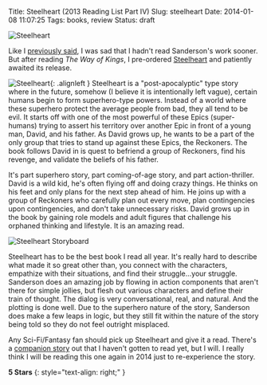 Title: Steelheart (2013 Reading List Part IV)
Slug: steelheart
Date: 2014-01-08 11:07:25
Tags: books, review
Status: draft

![Steelheart]({filename}../static/images/2014/steelheart-title.jpg "Steelheart")

Like I [previously said][partIII], I was sad that I hadn't read Sanderson's work sooner.  But after reading _The Way of Kings_, I pre-ordered [Steelheart][] and patiently awaited its release.  

![Steelheart]({filename}../static/images/2014/steelheart.jpg "Steelheart"){: .alignleft }
Steelheart is a "post-apocalyptic" type story where in the future, somehow (I believe it is intentionally left vague), certain humans begin to form superhero-type powers.  Instead of a world where these superhero protect the average people from bad, they all tend to be evil.  It starts off with one of the most powerful of these Epics (super-humans) trying to assert his territory over another Epic in front of a young man, David, and his father.  As David grows up, he wants to be a part of the only group that tries to stand up against these Epics, the Reckoners.  The book follows David in is quest to befriend a group of Reckoners, find his revenge, and validate the beliefs of his father.

It's part superhero story, part coming-of-age story, and part action-thriller.  David is a wild kid, he's often flying off and doing crazy things.  He thinks on his feet and only plans for the next step ahead of him.  He joins up with a group of Reckoners who carefully plan out every move, plan contingencies upon contingencies, and don't take unnecessary risks.  David grows up in the book by gaining role models and adult figures that challenge his orphaned thinking and lifestyle.  It is an amazing read.

![Steelheart Storyboard]({filename}../static/images/2014/steelheart-storyboard.jpg "Steelheart Storyboard")

Steelheart has to be the best book I read all year.  It's really hard to describe what made it so great other than, you connect with the characters, empathize with their situations, and find their struggle...your struggle.  Sanderson does an amazing job by flowing in action components that aren't there for simple jollies, but flesh out various characters and define their train of thought.  The dialog is very conversational, real, and natural.  And the plotting is done well.  Due to the superhero nature of the story, Sanderson does make a few leaps in logic, but they still fit within the nature of the story being told so they do not feel outright misplaced.

Any Sci-Fi/Fantasy fan should pick up Steelheart and give it a read.   There's a [companion story][mitosis] out that I haven't gotten to read yet, but I will.  I really think I will be reading this one again in 2014 just to re-experience the story.

**5 Stars**
{: style="text-align: right;" }

[partIII]: {filename}./2013-reading-list-part-iii.md
[Steelheart]: http://www.amazon.com/gp/product/B00ARHAAZ6/ref=as_li_ss_il?ie=UTF8&camp=1789&creative=390957&creativeASIN=B00ARHAAZ6&linkCode=as2&tag=traeblain-20
[mitosis]: http://www.amazon.com/gp/product/B00GQAMAK6/ref=as_li_ss_il?ie=UTF8&camp=1789&creative=390957&creativeASIN=B00GQAMAK6&linkCode=as2&tag=traeblain-20
